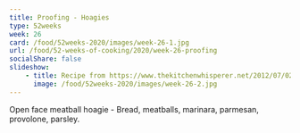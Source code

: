 ```yaml
---
title: Proofing - Hoagies
type: 52weeks
week: 26
card: /food/52weeks-2020/images/week-26-1.jpg
url: /food/52-weeks-of-cooking/2020/week-26-proofing
socialShare: false
slideshow:
    - title: Recipe from https://www.thekitchenwhisperer.net/2012/07/02/super-soft-n-chewy-hoagie-rolls/ .  I should have done a better job dividing and shaping the rolls.  These ended up not having much rise in the end.  Still taste fine though.
      image: /food/52weeks-2020/images/week-26-2.jpg
---
```

Open face meatball hoagie - Bread, meatballs, marinara, parmesan, provolone, parsley.

